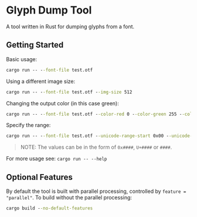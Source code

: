 # Glyph Dump Tool

A tool written in Rust for dumping glyphs from a font.

## Getting Started

Basic usage:

```cmd
cargo run -- --font-file test.otf
```

Using a different image size:

```cmd
cargo run -- --font-file test.otf --img-size 512
```

Changing the output color (in this case green):

```cmd
cargo run -- --font-file test.otf --color-red 0 --color-green 255 --color-blue 0
```

Specify the range:

```cmd
cargo run -- --font-file test.otf --unicode-range-start 0x00 --unicode-range-end 0xffff
```

> NOTE: The values can be in the form of `0x####`, `U+####` or `####`.

For more usage see: `cargo run -- --help`

## Optional Features

By default the tool is built with parallel processing, controlled by `feature = "parallel"`.  To build without the parallel processing:

```cmd
cargo build --no-default-features
```
